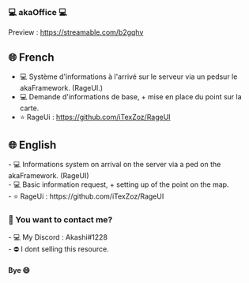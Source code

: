 ### 💻 akaOffice 💻

Preview : https://streamable.com/b2gqhv

<h2> 🌐 French </h2>

- 💻 Système d'informations à l'arrivé sur le serveur via un pedsur le akaFramework. (RageUI.)
- 💻 Demande d'informations de base, + mise en place du point sur la carte.
- ⭐ RageUi : https://github.com/iTexZoz/RageUI

<h2> 🌐 English </h2>
- 💻 Informations system on arrival on the server via a ped on the akaFramework. (RageUI) <br>
- 💻 Basic information request, + setting up of the point on the map. <br>
- ⭐ RageUi : https://github.com/iTexZoz/RageUI<br>

<h3> 📱 You want to contact me? </h3>
- 💻 My Discord : Akashi#1228<br>
- ⛔ I dont selling this resource.

<h4> Bye 😄 </h4>
